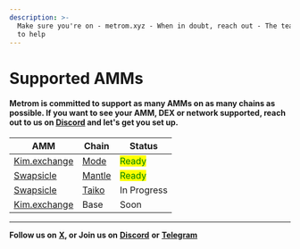 ```yaml
---
description: >-
  Make sure you're on - metrom.xyz - When in doubt, reach out - The team is here
  to help
---
```


# Supported AMMs

#### Metrom is committed to support as many AMMs on as many chains as possible. If you want to see your AMM, DEX or network supported, reach out to us on [Discord](https://discord.gg/S2kBEAGWbM) and let's get you set up.

| AMM                                    | Chain                             | Status                                  |
| -------------------------------------- | --------------------------------- | --------------------------------------- |
| [Kim.exchange](https://kim.exchange/)  | [Mode](https://mode.network/)     | <mark style="color:green;">Ready</mark> |
| [Swapsicle](https://www.swapsicle.io/) | [Mantle](https://www.mantle.xyz/) | <mark style="color:green;">Ready</mark> |
| [Swapsicle](https://www.swapsicle.io/) | [Taiko](https://www.taiko.xyz/)   | In Progress                             |
| [Kim.exchange](https://kim.exchange/)  | Base                              | Soon                                    |

***

**Follow us on** [**X**](https://twitter.com/metromxyz)**, or Join us on** [**Discord**](https://discord.com/invite/S2kBEAGWbM) **or** [**Telegram**](https://t.me/metrom\_xyz)&#x20;
